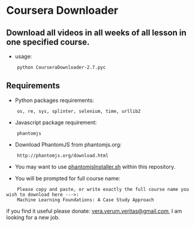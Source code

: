 # Coursera Downloader

## Download all videos in all weeks of all lesson in one specified course.
- usage:
```
    python CourseraDownloader-2.7.pyc
```
## Requirements
- Python packages requirements:
```
    os, re, sys, splinter, selenium, time, urllib2
```

- Javascript package requirement:
```
    phantomjs
```

- Download PhantomJS from phantomjs.org:
```
    http://phantomjs.org/download.html
```

- You may want to use [phantomjsInstaller.sh](phantomjsInstaller.sh) within this repository.

- You will be prompted for full course name:
```
    Please copy and paste, or write exactly the full course name you wish to download here --->:
    Machine Learning Foundations: A Case Study Approach
```

if you find it useful please donate: vera.verum.veritas@gmail.com, I am looking for a new job.
